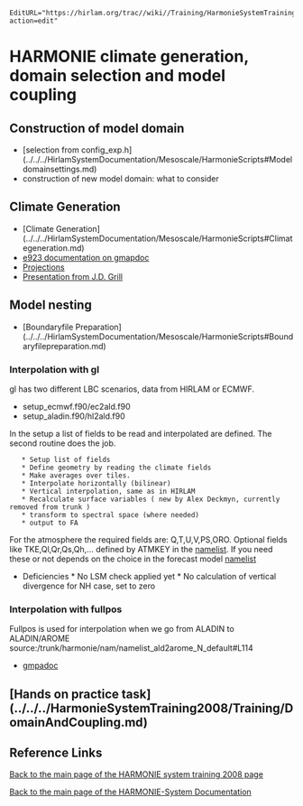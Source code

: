 ```@meta
EditURL="https://hirlam.org/trac//wiki//Training/HarmonieSystemTraining2008/Lecture/DomainAndCoupling?action=edit"
```

# HARMONIE climate generation, domain selection and model coupling

## Construction of model domain
 * [selection from config_exp.h] (../../../HirlamSystemDocumentation/Mesoscale/HarmonieScripts#Modeldomainsettings.md)
 * construction of new model domain: what to consider
## Climate Generation

 * [Climate Generation] (../../../HirlamSystemDocumentation/Mesoscale/HarmonieScripts#Climategeneration.md)
 * [e923 documentation on gmapdoc](http://www.cnrm.meteo.fr/gmapdoc/spip.php?page=recherche&recherche=e923)
 * [Projections](http://www.cnrm.meteo.fr/gmapdoc/spip.php?rubrique24)
 * [Presentation from J.D. Grill](http://www.cnrm.meteo.fr/gmapdoc/spip.php?article108)
 
## Model nesting

  * [Boundaryfile Preparation] (../../../HirlamSystemDocumentation/Mesoscale/HarmonieScripts#Boundaryfilepreparation.md)

### Interpolation with gl

 gl has two different LBC scenarios, data from HIRLAM or ECMWF.

   *  setup_ecmwf.f90/ec2ald.f90
   *  setup_aladin.f90/hl2ald.f90

In the setup a list of fields to be read and interpolated are defined. The second routine does the job.

       * Setup list of fields
       * Define geometry by reading the climate fields
       * Make averages over tiles.
       * Interpolate horizontally (bilinear)
       * Vertical interpolation, same as in HIRLAM
       * Recalculate surface variables ( new by Alex Deckmyn, currently removed from trunk )
       * transform to spectral space (where needed)
       * output to FA


For the atmosphere the required fields are: Q,T,U,V,PS,ORO. Optional fields like TKE,Ql,Qr,Qs,Qh,... defined by ATMKEY in the 
[namelist](https://hirlam.org/trac/browser//trunk/harmonie/scr/hir2ald#L34). If you need these or not depends on the choice in the forecast model 
[namelist](https://hirlam.org/trac/browser//trunk/harmonie/nam/namelist_fcstald_h_default#L238)

 * Deficiencies
       * No LSM check applied yet
       * No calculation of vertical divergence for NH case, set to zero

### Interpolation with fullpos

 Fullpos is used for interpolation when we go from ALADIN to ALADIN/AROME
 source:/trunk/harmonie/nam/namelist_ald2arome_N_default#L114
 
 * [gmpadoc](http://www.cnrm.meteo.fr/gmapdoc/spip.php?page=recherche&recherche=ee927)

## [Hands on practice task] (../../../HarmonieSystemTraining2008/Training/DomainAndCoupling.md)
## Reference Links

[ Back to the main page of the HARMONIE system training 2008 page](https://hirlam.org/trac/wiki/HarmonieSystemTraining2008)

[Back to the main page of the HARMONIE-System Documentation](https://hirlam.org/trac/wiki/HarmonieSystemDocumentation)